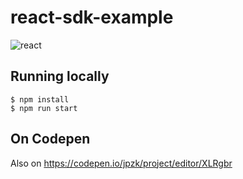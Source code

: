 # react-sdk-example

![react](https://i.imgur.com/1S5CkyWl.png)

## Running locally

```
$ npm install
$ npm run start
```

## On Codepen

Also on https://codepen.io/jpzk/project/editor/XLRgbr
